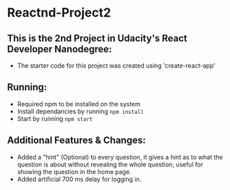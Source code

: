 # Reactnd-Project2
## This is the 2nd Project in Udacity's React Developer Nanodegree:
- The starter code for this project was created using 'create-react-app'

## Running:
- Required npm to be installed on the system
- Install dependancies by running `npm install`
- Start by running `npm start`

## Additional Features & Changes:
- Added a "hint" (Optional) to every question, it gives a hint as to what the question is about without revealing the whole question, useful for showing the question in the home page.
- Added artificial 700 ms delay for logging in.